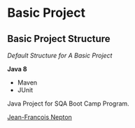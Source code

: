 # Basic Project
## Basic Project Structure

*Default Structure for A Basic Project*

**Java 8**

* Maven
* JUnit

Java Project for SQA Boot Camp Program. 

[Jean-Francois Nepton](http://sqasolution.com)